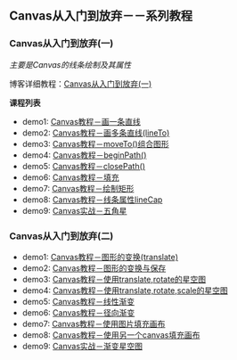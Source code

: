 ## Canvas从入门到放弃－－系列教程

### Canvas从入门到放弃(一)
*主要是Canvas的线条绘制及其属性*

博客详细教程：[Canvas从入门到放弃(一)](http://www.jianshu.com/p/22aad1799524)


**课程列表**

* demo1: [Canvas教程－画一条直线](https://github.com/AmberYLopez-demos/Canvas-Lessons/blob/master/Lesson1/demo1.html)
* demo2: [Canvas教程－画多条直线(lineTo)](https://github.com/AmberYLopez-demos/Canvas-Lessons/blob/master/Lesson1/demo2.html)
* demo3: [Canvas教程－moveTo()组合图形](https://github.com/AmberYLopez-demos/Canvas-Lessons/blob/master/Lesson1/demo3.html)
* demo4: [Canvas教程－beginPath()](https://github.com/AmberYLopez-demos/Canvas-Lessons/blob/master/Lesson1/demo4.html)
* demo5: [Canvas教程－closePath()](https://github.com/AmberYLopez-demos/Canvas-Lessons/blob/master/Lesson1/demo5.html)
* demo6: [Canvas教程－填充](https://github.com/AmberYLopez-demos/Canvas-Lessons/blob/master/Lesson1/demo6.html)
* demo7: [Canvas教程－绘制矩形](https://github.com/AmberYLopez-demos/Canvas-Lessons/blob/master/Lesson1/demo7.html)
* demo8: [Canvas教程－线条属性lineCap](https://github.com/AmberYLopez-demos/Canvas-Lessons/blob/master/Lesson1/demo8.html)
* demo9: [Canvas实战－五角星](https://github.com/AmberYLopez-demos/Canvas-Lessons/blob/master/Lesson1/demo9.html)


### Canvas从入门到放弃(二)
* demo1: [Canvas教程－图形的变换(translate)](https://github.com/AmberYLopez-demos/Canvas-Lessons/blob/master/Lesson2/demo1.html)
* demo2: [Canvas教程－图形的变换与保存](https://github.com/AmberYLopez-demos/Canvas-Lessons/blob/master/Lesson2/demo2.html)
* demo3: [Canvas教程－使用translate,rotate的星空图](https://github.com/AmberYLopez-demos/Canvas-Lessons/blob/master/Lesson2/demo3.html)
* demo4: [Canvas教程－使用translate,rotate,scale的星空图](https://github.com/AmberYLopez-demos/Canvas-Lessons/blob/master/Lesson2/demo4.html)
* demo5: [Canvas教程－线性渐变](https://github.com/AmberYLopez-demos/Canvas-Lessons/blob/master/Lesson2/demo5.html)
* demo6: [Canvas教程－径向渐变](https://github.com/AmberYLopez-demos/Canvas-Lessons/blob/master/Lesson2/demo6.html)
* demo7: [Canvas教程－使用图片填充画布](https://github.com/AmberYLopez-demos/Canvas-Lessons/blob/master/Lesson2/demo7.html)
* demo8: [Canvas教程－使用另一个canvas填充画布](https://github.com/AmberYLopez-demos/Canvas-Lessons/blob/master/Lesson2/demo8.html)
* demo9: [Canvas实战－渐变星空图](https://github.com/AmberYLopez-demos/Canvas-Lessons/blob/master/Lesson2/demo9.html)